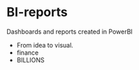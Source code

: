 # BI-reports
Dashboards and reports created in PowerBI
-   From idea to visual.
-   finance
-   BILLIONS
